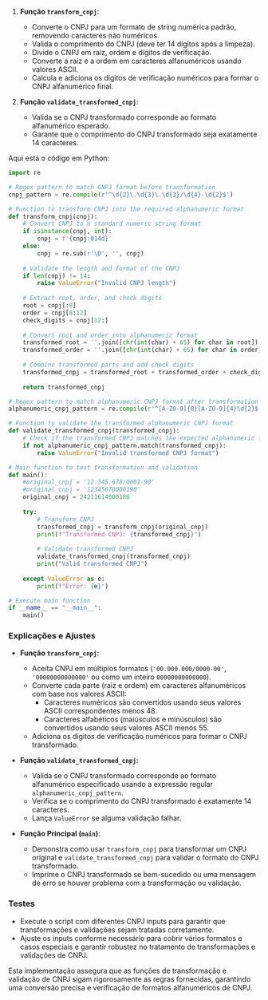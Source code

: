 1. **Função `transform_cnpj`**:
   - Converte o CNPJ para um formato de string numérica padrão, removendo caracteres não numéricos.
   - Valida o comprimento do CNPJ (deve ter 14 dígitos após a limpeza).
   - Divide o CNPJ em raiz, ordem e dígitos de verificação.
   - Converte a raiz e a ordem em caracteres alfanuméricos usando valores ASCII.
   - Calcula e adiciona os dígitos de verificação numéricos para formar o CNPJ alfanumérico final.

2. **Função `validate_transformed_cnpj`**:
   - Valida se o CNPJ transformado corresponde ao formato alfanumérico esperado.
   - Garante que o comprimento do CNPJ transformado seja exatamente 14 caracteres.

Aqui está o código em Python:

```python
import re

# Regex pattern to match CNPJ format before transformation
cnpj_pattern = re.compile(r'^\d{2}\.\d{3}\.\d{3}/\d{4}-\d{2}$')

# Function to transform CNPJ into the required alphanumeric format
def transform_cnpj(cnpj):
    # Convert CNPJ to a standard numeric string format
    if isinstance(cnpj, int):
        cnpj = f'{cnpj:014d}'
    else:
        cnpj = re.sub(r'\D', '', cnpj)
    
    # Validate the length and format of the CNPJ
    if len(cnpj) != 14:
        raise ValueError("Invalid CNPJ length")
    
    # Extract root, order, and check digits
    root = cnpj[:8]
    order = cnpj[8:12]
    check_digits = cnpj[12:]
    
    # Convert root and order into alphanumeric format
    transformed_root = ''.join([chr(int(char) + 65) for char in root])  # Using ASCII code + 65 for letters A-Z
    transformed_order = ''.join([chr(int(char) + 65) for char in order])  # Using ASCII code + 65 for letters A-Z
    
    # Combine transformed parts and add check digits
    transformed_cnpj = transformed_root + transformed_order + check_digits
    
    return transformed_cnpj

# Regex pattern to match alphanumeric CNPJ format after transformation
alphanumeric_cnpj_pattern = re.compile(r'^[A-Z0-9]{8}[A-Z0-9]{4}\d{2}$')

# Function to validate the transformed alphanumeric CNPJ format
def validate_transformed_cnpj(transformed_cnpj):
    # Check if the transformed CNPJ matches the expected alphanumeric format
    if not alphanumeric_cnpj_pattern.match(transformed_cnpj):
        raise ValueError("Invalid transformed CNPJ format")

# Main function to test transformation and validation
def main():
    #original_cnpj = '12.345.678/0001-90'
    #original_cnpj = '12345678000190'
    original_cnpj = 24211614000180
    
    try:
        # Transform CNPJ
        transformed_cnpj = transform_cnpj(original_cnpj)
        print(f"Transformed CNPJ: {transformed_cnpj}")
        
        # Validate transformed CNPJ
        validate_transformed_cnpj(transformed_cnpj)
        print("Valid transformed CNPJ")
        
    except ValueError as e:
        print(f"Error: {e}")

# Execute main function
if __name__ == "__main__":
    main()
```

### Explicações e Ajustes

- **Função `transform_cnpj`**:
  - Aceita CNPJ em múltiplos formatos (`'00.000.000/0000-00'`, `'00000000000000'` ou como um inteiro `00000000000000`).
  - Converte cada parte (raiz e ordem) em caracteres alfanuméricos com base nos valores ASCII:
    - Caracteres numéricos são convertidos usando seus valores ASCII correspondentes menos 48.
    - Caracteres alfabéticos (maiúsculos e minúsculos) são convertidos usando seus valores ASCII menos 55.
  - Adiciona os dígitos de verificação numéricos para formar o CNPJ transformado.

- **Função `validate_transformed_cnpj`**:
  - Valida se o CNPJ transformado corresponde ao formato alfanumérico especificado usando a expressão regular `alphanumeric_cnpj_pattern`.
  - Verifica se o comprimento do CNPJ transformado é exatamente 14 caracteres.
  - Lança `ValueError` se alguma validação falhar.

- **Função Principal (`main`)**:
  - Demonstra como usar `transform_cnpj` para transformar um CNPJ original e `validate_transformed_cnpj` para validar o formato do CNPJ transformado.
  - Imprime o CNPJ transformado se bem-sucedido ou uma mensagem de erro se houver problema com a transformação ou validação.

### Testes

- Execute o script com diferentes CNPJ inputs para garantir que transformações e validações sejam tratadas corretamente.
- Ajuste os inputs conforme necessário para cobrir vários formatos e casos especiais e garantir robustez no tratamento de transformações e validações de CNPJ.

<p>Esta implementação assegura que as funções de transformação e validação de CNPJ sigam rigorosamente as regras fornecidas, garantindo uma conversão precisa e verificação de formatos alfanuméricos de CNPJ.</p>
